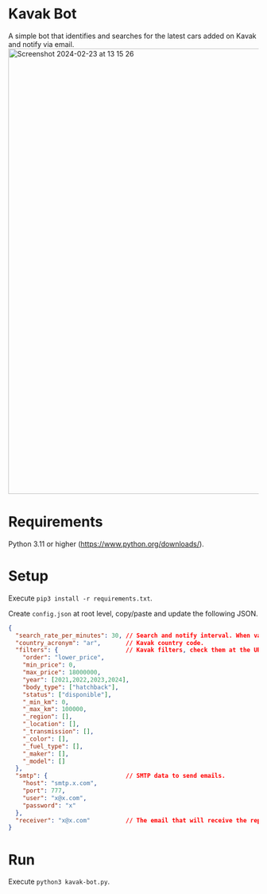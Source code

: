 # Kavak Bot
A simple bot that identifies and searches for the latest cars added on Kavak and notify via email.
<img width="896" alt="Screenshot 2024-02-23 at 13 15 26" src="https://github.com/juanenmellare/kavak-bot/assets/18221356/22587e91-a6dc-4e0d-82be-70fc51cd8116">

# Requirements
Python 3.11 or higher (https://www.python.org/downloads/).

# Setup
Execute `pip3 install -r requirements.txt`.

Create `config.json` at root level, copy/paste and update the following JSON.
```json
{
  "search_rate_per_minutes": 30, // Search and notify interval. When value is 0 it will execute just once.
  "country_acronym": "ar",       // Kavak country code. 
  "filters": {                   // Kavak filters, check them at the URL of the web page when filter are applied (should match and if you want to ignore them add an underscore at the begging of the key). 
    "order": "lower_price",
    "min_price": 0,
    "max_price": 18000000,
    "year": [2021,2022,2023,2024],
    "body_type": ["hatchback"],
    "status": ["disponible"],
    "_min_km": 0,
    "_max_km": 100000,
    "_region": [],
    "_location": [],
    "_transmission": [],
    "_color": [],
    "_fuel_type": [],
    "_maker": [],
    "_model": []
  },
  "smtp": {                      // SMTP data to send emails.
    "host": "smtp.x.com",
    "port": 777,
    "user": "x@x.com",
    "password": "x"
  },
  "receiver": "x@x.com"          // The email that will receive the reports.
}
```

# Run
Execute `python3 kavak-bot.py`.
